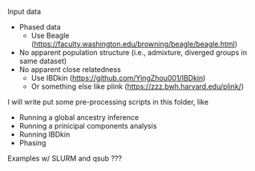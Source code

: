 
Input data
  - Phased data
    - Use Beagle (https://faculty.washington.edu/browning/beagle/beagle.html)
  - No apparent population structure (i.e., admixture, diverged groups in same dataset)
  - No apparent close relatedness
    - Use IBDkin (https://github.com/YingZhou001/IBDkin)
    - Or something else like plink (https://zzz.bwh.harvard.edu/plink/)

I will write put some pre-processing scripts in this folder, like
- Running a global ancestry inference
- Running a prinicipal components analysis
- Running IBDkin
- Phasing

Examples w/ SLURM and qsub ???